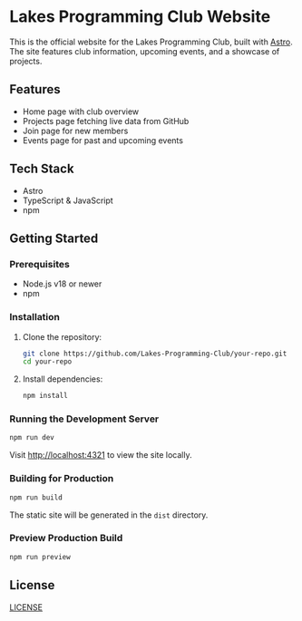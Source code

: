 # Lakes Programming Club Website

This is the official website for the Lakes Programming Club, built with [Astro](https://astro.build/). The site features club information, upcoming events, and a showcase of projects.

## Features

- Home page with club overview
- Projects page fetching live data from GitHub
- Join page for new members
- Events page for past and upcoming events

## Tech Stack

- Astro
- TypeScript & JavaScript
- npm

## Getting Started

### Prerequisites

- Node.js v18 or newer
- npm

### Installation

1. Clone the repository:
     ```sh
     git clone https://github.com/Lakes-Programming-Club/your-repo.git
     cd your-repo
     ```

2. Install dependencies:
     ```sh
     npm install
    ```

### Running the Development Server

```sh
npm run dev
```

Visit [http://localhost:4321](http://localhost:4321) to view the site locally.

### Building for Production

```sh
npm run build
```

The static site will be generated in the `dist` directory.

### Preview Production Build

```sh
npm run preview
```

## License

[LICENSE](LICENSE.md)